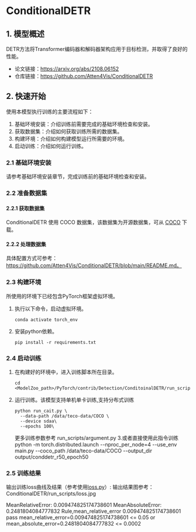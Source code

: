 # ConditionalDETR
## 1. 模型概述
  DETR方法将Transformer编码器和解码器架构应用于目标检测，并取得了良好的性能。

- 论文链接：https://arxiv.org/abs/2108.06152
- 仓库链接：https://github.com/Atten4Vis/ConditionalDETR

## 2. 快速开始
使用本模型执行训练的主要流程如下：
1. 基础环境安装：介绍训练前需要完成的基础环境检查和安装。
2. 获取数据集：介绍如何获取训练所需的数据集。
3. 构建环境：介绍如何构建模型运行所需要的环境。
4. 启动训练：介绍如何运行训练。

### 2.1 基础环境安装

请参考基础环境安装章节，完成训练前的基础环境检查和安装。

### 2.2 准备数据集
#### 2.2.1 获取数据集
ConditionalDETR 使用 COCO 数据集，该数据集为开源数据集，可从 [COCO](https://cocodataset.org/#download) 下载。

#### 2.2.2 处理数据集
具体配置方式可参考：https://github.com/Atten4Vis/ConditionalDETR/blob/main/README.md。


### 2.3 构建环境

所使用的环境下已经包含PyTorch框架虚拟环境。
1. 执行以下命令，启动虚拟环境。
    ```
    conda activate torch_env
    ```
2. 安装python依赖。
    ```
    pip install -r requirements.txt
    ```

### 2.4 启动训练
1. 在构建好的环境中，进入训练脚本所在目录。
    ```
    cd <ModelZoo_path>/PyTorch/contrib/Detection/ConditoinalDETR/run_scripts
    ```
2. 运行训练。该模型支持单机单卡训练,支持分布式训练
    ```
    python run_cait.py \
      --data-path /data/teco-data/COCO \
      --device sdaa\
      --epochs 100\
   ```
    更多训练参数参考 run_scripts/argument.py
3.或者直接使用此指令训练
python -m torch.distributed.launch --nproc_per_node=4 --use_env main.py --coco_path /data/teco-data/COCO --output_dir output/conddetr_r50_epoch50

### 2.5 训练结果
输出训练loss曲线及结果（参考使用[loss.py](./run_scripts/loss.py)）: 
输出结果图参考：ConditionalDETR/run_scripts/loss.jpg

MeanRelativeError: 0.009474825174738601
MeanAbsoluteError: 0.2481804084777832
Rule,mean_relative_error 0.009474825174738601
pass mean_relative_error=0.009474825174738601 <= 0.05 or mean_absolute_error=0.2481804084777832 <= 0.0002